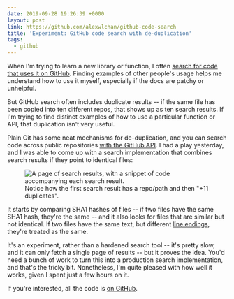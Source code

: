 ```yaml
---
date: 2019-09-28 19:26:39 +0000
layout: post
link: https://github.com/alexwlchan/github-code-search
title: 'Experiment: GitHub code search with de-duplication'
tags:
  - github
---
```


When I'm trying to learn a new library or function, I often [search for code that uses it on GitHub](https://help.github.com/en/articles/searching-code).
Finding examples of other people's usage helps me understand how to use it myself, especially if the docs are patchy or unhelpful.

But GitHub search often includes duplicate results -- if the same file has been copied into ten different repos, that shows up as ten search results.
If I'm trying to find distinct examples of how to use a particular function or API, that duplication isn't very useful.

Plain Git has some neat mechanisms for de-duplication, and you can search code across public repositories [with the GitHub API](https://developer.github.com/v3/search/#search-code).
I had a play yesterday, and I was able to come up with a search implementation that combines search results if they point to identical files:

<figure>
  <img src="/images/2019/github_code_search.png" alt="A page of search results, with a snippet of code accompanying each search result."/>
  <figcaption>
    Notice how the first search result has a repo/path and then "+11 duplicates".
  </figcaption>
</figure>

It starts by comparing SHA1 hashes of files -- if two files have the same SHA1 hash, they're the same -- and it also looks for files that are similar but not identical.
If two files have the same text, but different [line endings](https://en.wikipedia.org/wiki/Newline), they're treated as the same.

It's an experiment, rather than a hardened search tool -- it's pretty slow, and it can only fetch a single page of results -- but it proves the idea.
You'd need a bunch of work to turn this into a production search implementation, and that's the tricky bit.
Nonetheless, I'm quite pleased with how well it works, given I spent just a few hours on it.

If you're interested, all the code is [on GitHub](https://github.com/alexwlchan/github-code-search).
